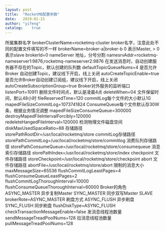 ```yaml
---
layout:	post
title:	"RocketMQ配置参数"
date:	2019-01-21
author:	"yifeng"
catalog:	true
---
```



所属集群名字
brokerClusterName=rocketmq-cluster
broker名字，注意此处不同的配置文件填写的不一样
brokerName=broker-a|broker-b
0 表示Master, > 0 表示slave
brokerId=0
nameServer 地址，分号分割
namesrvAddr=rocketmq-nameserver1:9876;rocketmq-nameserver2:9876
在发送消息时，自动创建服务器不存在的Topic，默认创建的队列数
defaultTopicQueueNums=4
是否允许Broker 自动创建Topic，建议线下开启，线上关闭
autoCreateTopicEnable=true
是否允许Broker自动创建订阅组，建议线下开启，线上关闭
autoCreateSubscriptionGroup=true
Broker对外服务的监听端口
listenPort=10911
删除文件时间点，默认是凌晨4点
deleteWhen=04
文件保留时间，默认48小时
fileReservedTime=120
commitLog每个文件的大小默认1G
mapedFileSizeCommitLog=1073741824
ConsumeQueue每个文件默认存30W条，根据业务情况调整
mapedFileSizeConsumeQueue=300000
destroyMapedFileIntervalForcibly=120000
redeleteHangedFileInterval=120000
检测物理文件磁盘空间
diskMaxUsedSpaceRatio=88
存储路径
storePathRootDir=/usr/local/rocketmq/store
commitLog存储路径
storePathCommitLog=/usr/local/rocketmq/store/commitlog
消费队列存储路径
storePathConsumeQueue=/usr/local/rocketmq/store/consumequeue
消息索引存储路径
storePathIndex=/usr/local/rocketmq/store/index
checkpoint 文件存储路径
storeCheckpoint=/usr/local/rocketmq/store/checkpoint
abort 文件存储路径
abortFile=/usr/local/rocketmq/store/abort
限制的消息大小
maxMessageSize=65536
flushCommitLogLeastPages=4
flushConsumeQueueLeastPages=2
flushCommitLogThoroughInterval=10000
flushConsumeQueueThoroughInterval=60000
Broker的角色
ASYNC_MASTER 异步复制Master
SYNC_MASTER 同步双写Master
SLAVE
brokerRote=ASYNC_MASTER
刷盘方式
ASYNC_FLUSH 异步刷盘
SYNC_FLUSH 同步刷盘
flushDiskType=ASYNC_FLUSH
checkTransactionMessageEnable=false
发消息线程池数量
sendMessageTreadPoolNums=128
拉消息线程池数量
pullMessageTreadPoolNums=128
